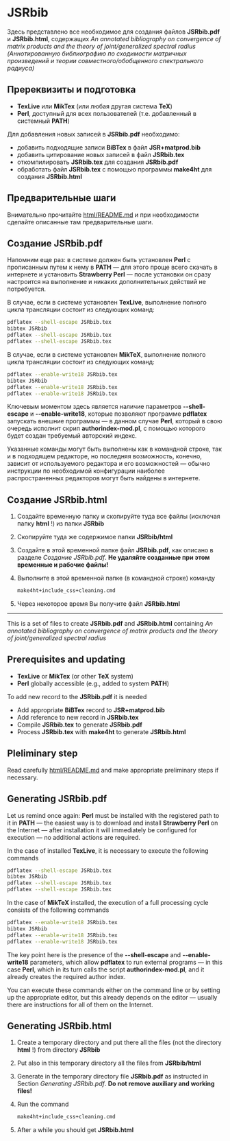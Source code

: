 # JSRbib

Здесь представлено все необходимое для создания файлов **JSRbib.pdf** и **JSRbib.html**,  содержащих *An annotated bibliography on convergence of matrix products and the theory of joint/generalized spectral radius* *(Аннотированную библиографию по сходимости матричных произведений и теории совместного/обобщенного спектрального радиуса)*

## Пререквизиты и подготовка

* **TexLive** или **MikTex** (или любая другая система **TeX**)
* **Perl**, доступный для всех пользователей (т.е. добавленный в системный **PATH**)

Для добавления новых записей в **JSRbib.pdf** необходимо:

* добавить подходящие записи **BiBTex** в файл **JSR+matprod.bib**
* добавить цитирование новых записей в файл **JSRbib.tex**
* откомпилировать **JSRbib.tex** для создания **JSRbib.pdf**
* обработать файл **JSRbib.tex** с помощью программы **make4ht** для создания **JSRbib.html**

## Предварительные шаги

Внимательно прочитайте [html/README.md](html/README.md) и при необходимости сделайте описанные там предварительные шаги.

## Создание JSRbib.pdf

Напомним еще раз: в системе должен быть установлен **Perl** с прописанным путем к нему в **PATH** &mdash; для этого проще всего скачать в интернете и установить **Strawberry Perl** &mdash; после установки он сразу настроится на выполнение и никаких дополнительных действий не потребуется.

В случае, если в системе установлен **TexLive**, выполнение полного цикла трансляции состоит из следующих команд:

```sh
pdflatex --shell-escape JSRbib.tex
bibtex JSRbib
pdflatex --shell-escape JSRbib.tex
pdflatex --shell-escape JSRbib.tex
```

В случае, если в системе установлен **MikTeX**, выполнение полного цикла трансляции состоит из следующих команд:

```sh
pdflatex --enable-write18 JSRbib.tex
bibtex JSRbib
pdflatex --enable-write18 JSRbib.tex
pdflatex --enable-write18 JSRbib.tex
```

Ключевым моментом здесь является наличие параметров **--shell-escape** и **--enable-write18**, которые позволяют программе **pdflatex** запускать внешние программы &mdash; в данном случае **Perl**, который в свою очередь исполнит скрип **authorindex-mod.pl**, с помощью которого будет создан требуемый авторский индекс.

Указанные команды могут быть выполнены как в командной строке, так и в подходящем редакторе, но последняя возможность, конечно, зависит от используемого редактора и его возможностей &mdash; обычно инструкции по необходимой конфигурации наиболее распространенных редакторов могут быть найдены в интернете.

## Создание JSRbib.html

1. Создайте временную папку и скопируйте туда все файлы (исключая папку **html** !) из папки **JSRbib**

2. Скопируйте туда же содержимое папки **JSRbib/html**

3. Создайте в этой временной папке файл **JSRbib.pdf**, как описано в разделе *Создание JSRbib.pdf*. **Не удаляйте созданные при этом временные и рабочие файлы!**

4. Выполните в этой временной папке (в командной строке) команду

    ```sh
    make4ht+include_css+cleaning.cmd
    ```

5. Через некоторое время Вы получите файл **JSRbib.html**

---

This is a set of files to create **JSRbib.pdf** and **JSRbib.html** containing *An annotated bibliography on convergence of matrix products and the theory of joint/generalized spectral radius*

## Prerequisites and updating

* **TexLive** or **MikTex** (or other **TeX** system)
* **Perl** globally accessible (e.g., added to system **PATH**)

To add new record to the **JSRbib.pdf** it is needed

* Add appropriate **BiBTex** record to **JSR+matprod.bib**
* Add reference to new record in **JSRbib.tex**
* Compile **JSRbib.tex** to generate **JSRbib.pdf**
* Process **JSRbib.tex** with **make4ht** to generate **JSRbib.html**

## Pleliminary step

Read carefully [html/README.md](html/README.md) and make appropriate preliminary steps if necessary.

## Generating JSRbib.pdf

Let us remind once again: **Perl** must be installed with the registered path to it in **PATH** &mdash; the easiest way is to download and install **Strawberry Perl** on the Internet &mdash; after installation it will immediately be configured for execution &mdash; no additional actions are required.

In the case of installed **TexLive**, it is necessary to execute the following commands

```sh
pdflatex --shell-escape JSRbib.tex
bibtex JSRbib
pdflatex --shell-escape JSRbib.tex
pdflatex --shell-escape JSRbib.tex
```

In the case of **MikTeX** installed, the execution of a full processing cycle consists of the following commands

```sh
pdflatex --enable-write18 JSRbib.tex
bibtex JSRbib
pdflatex --enable-write18 JSRbib.tex
pdflatex --enable-write18 JSRbib.tex
```

The key point here is the presence of the **--shell-escape** and **--enable-write18** parameters, which allow **pdflatex** to run external programs &mdash; in this case **Perl**, which in its turn calls the script **authorindex-mod.pl**, and it already creates the required author index.

You can execute these commands either on the command line or by setting up the appropriate editor, but this already depends on the editor &mdash; usually there are instructions for all of them on the Internet.

## Generating JSRbib.html

1. Create a temporary directory and put there all the files (not the directory **html** !) from directory **JSRbib**

2. Put also in this temporary directory all the files from **JSRbib/html**

3. Generate in the temporary directory file **JSRbib.pdf** as instructed in Section *Generating JSRbib.pdf*. **Do not remove auxiliary and working files!**

4. Run the command

    ```sh
    make4ht+include_css+cleaning.cmd
    ```

5. After a while you should get **JSRbib.html**
